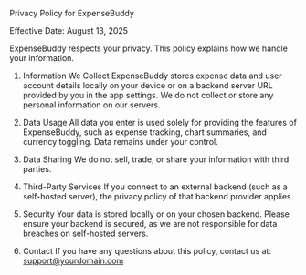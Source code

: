 Privacy Policy for ExpenseBuddy

Effective Date: August 13, 2025

ExpenseBuddy respects your privacy. This policy explains how we handle your information.

1. Information We Collect
ExpenseBuddy stores expense data and user account details locally on your device or on a backend server URL provided by you in the app settings. We do not collect or store any personal information on our servers.

2. Data Usage
All data you enter is used solely for providing the features of ExpenseBuddy, such as expense tracking, chart summaries, and currency toggling. Data remains under your control.

3. Data Sharing
We do not sell, trade, or share your information with third parties.

4. Third-Party Services
If you connect to an external backend (such as a self-hosted server), the privacy policy of that backend provider applies.

5. Security
Your data is stored locally or on your chosen backend. Please ensure your backend is secured, as we are not responsible for data breaches on self-hosted servers.

6. Contact
If you have any questions about this policy, contact us at:
support@yourdomain.com
